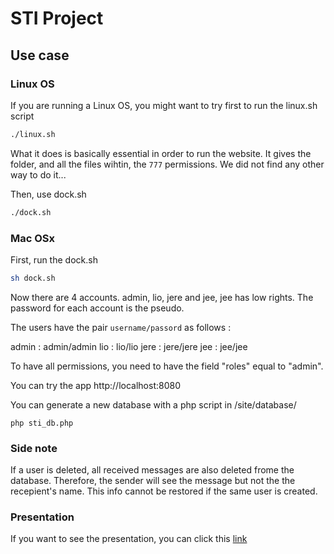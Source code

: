 # STI Project

## Use case

### Linux OS
If you are running a Linux OS, you might want to try first to run the linux.sh script

```bash 
./linux.sh
```

What it does is basically essential in order to run the website. 
It gives the folder, and all the files wihtin, the `777` permissions. 
We did not find any other way to do it...

Then, use dock.sh 

```bash 
./dock.sh
```

### Mac OSx

First, run the dock.sh

```bash 
sh dock.sh
```

Now there are 4 accounts. admin, lio, jere and jee, jee has low rights. The password for each account is the pseudo.

The users have the pair `username/passord` as follows : 

admin : admin/admin
lio : lio/lio
jere : jere/jere
jee : jee/jee

To have all permissions, you need to have the field "roles" equal to "admin".

You can try the app    http://localhost:8080

You can generate a new database with a php script in /site/database/ 

```php sti_db.php```


### Side note

If a user is deleted, all received messages are also deleted frome the database.
Therefore, the sender will see the message but not the the recepient's name.
This info cannot be restored if the same user is created.

### Presentation

If you want to see the presentation, you can click this [link](https://drive.google.com/file/d/1Q9Wm9puHtIDBFwBjJOAPY7M6vtDM3wTS/view?usp=sharing)


